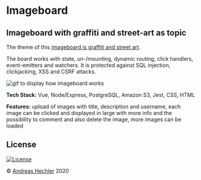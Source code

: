 # Imageboard
## Imageboard with graffiti and street-art as topic

The theme of this <a href="http://graf-streetart.herokuapp.com/" target="_blank">imageboard is graffiti and street art</a>.

The board works with state, un-/mounting, dynamic routing, click handlers, event-emitters and watchers. It is protected against SQL injection, clickjacking, XSS and CSRF attacks.

<img src="/public/imageboard.gif" alt="gif to display how imageboard works">

**Tech Stack:** Vue, Node/Express, PostgreSQL, Amazon S3, Jest, CSS, HTML

**Features:** upload of images with title, description and username, each image can be clicked and displayed in large with more info and the possibility to comment and also delete the image, more images can be loaded

## License

[![License](http://img.shields.io/:license-mit-blue.svg?style=flat-square)](http://badges.mit-license.org)

© <a href="https://andreashechler.com/" target="_blank">Andreas Hechler</a> 2020
